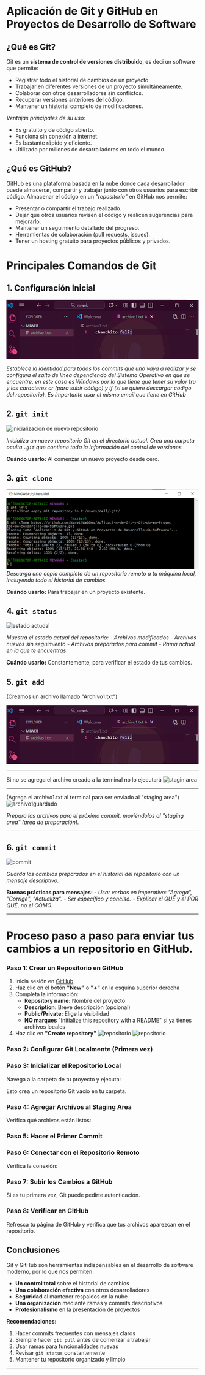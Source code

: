# Aplicación de Git y GitHub en Proyectos de Desarrollo de Software

##  ¿Qué es Git?

Git es un **sistema de control de versiones distribuido**, es deci un software que permite:

- Registrar todo el historial de cambios de un proyecto.
- Trabajar en diferentes versiones de un proyecto simultáneamente.
- Colaborar con otros desarrolladores sin conflictos.
- Recuperar versiones anteriores del código.
- Mantener un historial completo de modificaciones.

*Ventajas principales de su uso:*
- Es gratuito y de código abierto.
- Funciona sin conexión a internet.
- Es bastante rápido y eficiente.
- Utilizado por millones de desarrolladores en todo el mundo.

## ¿Qué es GitHub?

GitHub es una plataforma basada en la nube donde cada desarrollador puede almacenar, compartir y trabajar junto con otros usuarios para escribir código. Almacenar el código en un *"repositorio"* en GitHub nos permite:

- Presentar o compartir el trabajo realizado.
- Dejar que otros usuarios revisen el código y realicen sugerencias para mejorarlo.
- Mantener un seguimiento detallado del progreso.
- Herramientas de colaboración (pull requests, issues).
- Tener un hosting gratuito para proyectos públicos y privados.

# Principales Comandos de Git

## 1. Configuración Inicial
![configuracion inicial](Imágenes/archivo1.png)

_Establece la identidad para todos los commits que uno vaya a realizar y se configura el salto de línea dependiendo del Sistema Operativo en que se encuentre, en este caso es Windows por lo que tiene que tener su valor tru y los caracteres cr (para subir código) y lf (si se quiere descargar código del repositorio). Es importante usar el mismo email que tiene en GitHub_

## 2. `git init`
![inicializacion de nuevo repositorio](Imágenes/init.png)

_Inicializa un nuevo repositorio Git en el directorio actual. Crea una carpeta oculta `.git` que contiene toda la información del control de versiones._

**Cuándo usarlo:** Al comenzar un nuevo proyecto desde cero.

## 3. `git clone`
![copia](Imágenes/clone.png)
_Descarga una copia completa de un repositorio remoto a tu máquina local, incluyendo todo el historial de cambios._

**Cuándo usarlo:** Para trabajar en un proyecto existente.

## 4. `git status`

![estado actudal](Imágenes/gitstatus.png)

_Muestra el estado actual del repositorio:_
_- Archivos modificados_
_- Archivos nuevos sin seguimiento_
_- Archivos preparados para commit_
_- Rama actual en la que te encuentras_

**Cuándo usarlo:** Constantemente, para verificar el estado de tus cambios.

## 5. `git add`
(Creamos un archivo llamado "Archivo1.txt")

![archivo1](Imágenes/archivo1.png)

---

Si no se agrega el archivo creado a la terminal no lo ejecutará
![stagin area](Imágenes/gitadd.png)

---

(Agrega el archivo1.txt al terminal para ser enviado al "staging area")
![archivo1guardado](Imágenes/archivo1guardado.png)

_Prepara los archivos para el próximo commit, moviéndolos al "staging area" (área de preparación)._

---

## 6. `git commit`
![commit](Imágenes/commit.png)

_Guarda los cambios preparados en el historial del repositorio con un mensaje descriptivo._

**Buenas prácticas para mensajes:**
_- Usar verbos en imperativo: "Agrega", "Corrige", "Actualiza"._
_- Ser específico y conciso._
_- Explicar el QUÉ y el POR QUÉ, no el CÓMO._

---
# Proceso paso a paso para enviar tus cambios a un repositorio en GitHub.

### Paso 1: Crear un Repositorio en GitHub

1. Inicia sesión en [GitHub](https://github.com)
2. Haz clic en el botón **"New"** o **"+"** en la esquina superior derecha
3. Completa la información:
   - **Repository name:** Nombre del proyecto
   - **Description:** Breve descripción (opcional)
   - **Public/Private:** Elige la visibilidad
   - **NO marques** "Initialize this repository with a README" si ya tienes archivos locales
4. Haz clic en **"Create repository"**
![repositorio](Imágenes/repositorio.png)
![repositorio](Imágenes/repositorio1.png)
### Paso 2: Configurar Git Localmente (Primera vez)

### Paso 3: Inicializar el Repositorio Local

Navega a la carpeta de tu proyecto y ejecuta:

Esto crea un repositorio Git vacío en tu carpeta.

### Paso 4: Agregar Archivos al Staging Area

Verifica qué archivos están listos:

### Paso 5: Hacer el Primer Commit


### Paso 6: Conectar con el Repositorio Remoto
Verifica la conexión:

### Paso 7: Subir los Cambios a GitHub

Si es tu primera vez, Git puede pedirte autenticación.

### Paso 8: Verificar en GitHub

Refresca tu página de GitHub y verifica que tus archivos aparezcan en el repositorio.

## Conclusiones

Git y GitHub son herramientas indispensables en el desarrollo de software moderno, por lo que nos permiten:

- **Un control total** sobre el historial de cambios
- **Una colaboración efectiva** con otros desarrolladores
- **Seguridad** al mantener respaldos en la nube
- **Una organización** mediante ramas y commits descriptivos
- **Profesionalismo** en la presentación de proyectos

**Recomendaciones:**

1. Hacer commits frecuentes con mensajes claros
2. Siempre hacer `git pull` antes de comenzar a trabajar
3. Usar ramas para funcionalidades nuevas
4. Revisar `git status` constantemente
5. Mantener tu repositorio organizado y limpio

---
